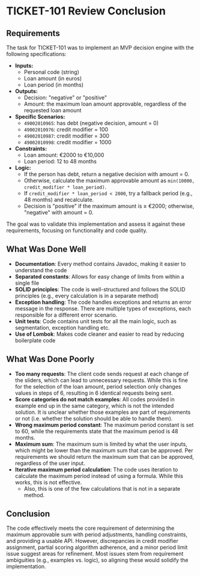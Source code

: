 # TICKET-101 Review Conclusion

## Requirements

The task for TICKET-101 was to implement an MVP decision engine with the following specifications:

- **Inputs:**
    - Personal code (string)
    - Loan amount (in euros)
    - Loan period (in months)
- **Outputs:**
    - Decision: "negative" or "positive"
    - Amount: the maximum loan amount approvable, regardless of the requested loan amount
- **Specific Scenarios:**
    - `49002010965`: has debt (negative decision, amount = 0)
    - `49002010976`: credit modifier = 100
    - `49002010987`: credit modifier = 300
    - `49002010998`: credit modifier = 1000
- **Constraints:**
    - Loan amount: €2000 to €10,000
    - Loan period: 12 to 48 months
- **Logic:**
    - If the person has debt, return a negative decision with amount = 0.
    - Otherwise, calculate the maximum approvable amount as `min(10000, credit_modifier * loan_period)`.
    - If `credit_modifier * loan_period < 2000`, try a fallback period (e.g., 48 months) and recalculate.
    - Decision is "positive" if the maximum amount is ≥ €2000; otherwise, "negative" with amount = 0.

The goal was to validate this implementation and assess it against these requirements, focusing on functionality and code quality.

## What Was Done Well

- **Documentation**: Every method contains Javadoc, making it easier to understand the code
- **Separated constants**: Allows for easy change of limits from within a single file
- **SOLID principles**: The code is well-structured and follows the SOLID principles (e.g., every calculation is in a separate method)
- **Exception handling**: The code handles exceptions and returns an error message in the response. There are multiple types of exceptions, each responsible for a different error scenario.
- **Unit tests**: Code contains unit tests for all the main logic, such as segmentation, exception handling etc.
- **Use of Lombok**: Makes code cleaner and easier to read by reducing boilerplate code

## What Was Done Poorly
- **Too many requests**: The client code sends request at each change of the sliders, which can lead to unnecessary requests. While this is fine for the selection of the loan amount, period selection only changes values in steps of 6, resulting in 6 identical requests being sent.
- **Score categories do not match examples**: All codes provided in example end up in the same category, which is not the intended solution. It is unclear whether those examples are part of requirements or not (i.e. whether the solution should be able to handle them).
- **Wrong maximum period constant**: The maximum period constant is set to 60, while the requirements state that the maximum period is 48 months.
- **Maximum sum**: The maximum sum is limited by what the user inputs, which might be lower than the maximum sum that can be approved. Per requirements we should return the maximum sum that can be approved, regardless of the user input.
- **Iterative maximum period calculation**: The code uses iteration to calculate the maximum period instead of using a formula. While this works, this is not effective.
  - Also, this is one of the few calculations that is not in a separate method.

## Conclusion
The code effectively meets the core requirement of determining the maximum approvable sum with period adjustments, handling constraints, and providing a usable API. However, discrepancies in credit modifier assignment, partial scoring algorithm adherence, and a minor period limit issue suggest areas for refinement. Most issues stem from requirement ambiguities (e.g., examples vs. logic), so aligning these would solidify the implementation.